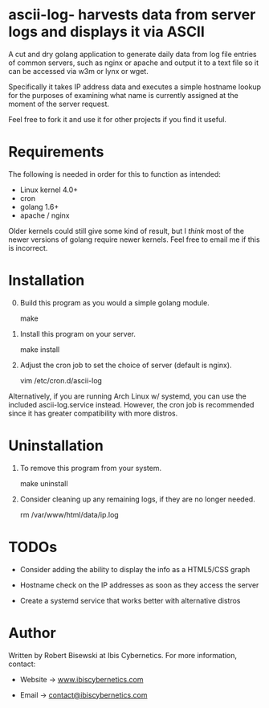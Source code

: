 # ascii-log- harvests data from server logs and displays it via ASCII

A cut and dry golang application to generate daily data from log file
entries of common servers, such as nginx or apache and output it to a
text file so it can be accessed via w3m or lynx or wget.

Specifically it takes IP address data and executes a simple hostname
lookup for the purposes of examining what name is currently assigned
at the moment of the server request.

Feel free to fork it and use it for other projects if you find it
useful.


# Requirements

The following is needed in order for this to function as intended:

* Linux kernel 4.0+
* cron
* golang 1.6+
* apache / nginx

Older kernels could still give some kind of result, but I *think* most of
the newer versions of golang require newer kernels. Feel free to email me if
this is incorrect.


# Installation

0) Build this program as you would a simple golang module.

    make

1) Install this program on your server.

    make install

2) Adjust the cron job to set the choice of server (default is nginx).

    vim /etc/cron.d/ascii-log

Alternatively, if you are running Arch Linux w/ systemd, you can use the
included ascii-log.service instead. However, the cron job is recommended
since it has greater compatibility with more distros.

# Uninstallation

1) To remove this program from your system.

    make uninstall

2) Consider cleaning up any remaining logs, if they are no longer needed.

    rm /var/www/html/data/ip.log


# TODOs

* Consider adding the ability to display the info as a HTML5/CSS graph

* Hostname check on the IP addresses as soon as they access the server

* Create a systemd service that works better with alternative distros

# Author

Written by Robert Bisewski at Ibis Cybernetics. For more information, contact:

* Website -> www.ibiscybernetics.com

* Email -> contact@ibiscybernetics.com
